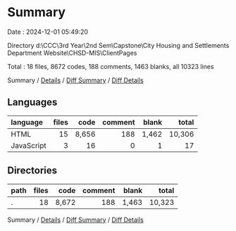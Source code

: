 # Summary

Date : 2024-12-01 05:49:20

Directory d:\\CCC\\3rd Year\\2nd Sem\\Capstone\\City Housing and Settlements Department Website\\CHSD-MIS\\ClientPages

Total : 18 files,  8672 codes, 188 comments, 1463 blanks, all 10323 lines

Summary / [Details](details.md) / [Diff Summary](diff.md) / [Diff Details](diff-details.md)

## Languages
| language | files | code | comment | blank | total |
| :--- | ---: | ---: | ---: | ---: | ---: |
| HTML | 15 | 8,656 | 188 | 1,462 | 10,306 |
| JavaScript | 3 | 16 | 0 | 1 | 17 |

## Directories
| path | files | code | comment | blank | total |
| :--- | ---: | ---: | ---: | ---: | ---: |
| . | 18 | 8,672 | 188 | 1,463 | 10,323 |

Summary / [Details](details.md) / [Diff Summary](diff.md) / [Diff Details](diff-details.md)